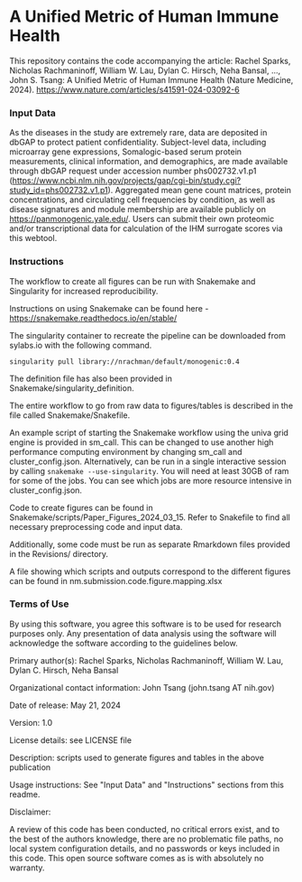 # A Unified Metric of Human Immune Health

This repository contains the code accompanying the article:
Rachel Sparks, Nicholas Rachmaninoff, William W. Lau, Dylan C. Hirsch, Neha Bansal, ..., John S. Tsang: A Unified Metric of Human Immune Health (Nature Medicine, 2024). https://www.nature.com/articles/s41591-024-03092-6


### Input Data

As the diseases in the study are extremely rare, data are deposited in dbGAP to protect patient confidentiality. Subject-level data, including microarray gene expressions, Somalogic-based serum protein measurements, clinical information, and demographics, are made available through dbGAP request under accession number phs002732.v1.p1 (https://www.ncbi.nlm.nih.gov/projects/gap/cgi-bin/study.cgi?study_id=phs002732.v1.p1). Aggregated mean gene count matrices, protein concentrations, and circulating cell frequencies by condition, as well as disease signatures and module membership are available publicly on https://panmonogenic.yale.edu/. Users can submit their own proteomic and/or transcriptional data for calculation of the IHM surrogate scores via this webtool.

### Instructions
The workflow to create all figures can be run with Snakemake and Singularity for increased reproducibility. 

Instructions on using Snakemake can be found here - https://snakemake.readthedocs.io/en/stable/

The singularity container to recreate the pipeline can be downloaded from sylabs.io with the following command.

```
singularity pull library://nrachman/default/monogenic:0.4
```

The definition file has also been provided in Snakemake/singularity_definition.

The entire workflow to go from raw data to figures/tables is described in the file called Snakemake/Snakefile.

An example script of starting the Snakemake workflow using the univa grid engine is provided in sm_call. This can be changed to use another high performance computing environment by changing sm_call and cluster_config.json. Alternatively, can be run in a single interactive session by calling `snakemake --use-singularity`. You will need at least 30GB of ram for some of the jobs. You can see which jobs are more resource intensive in cluster_config.json.

Code to create figures can be found in Snakemake/scripts/Paper_Figures_2024_03_15. Refer to Snakefile to find all necessary preprocessing code and input data.

Additionally, some code must be run as separate Rmarkdown files provided in the Revisions/ directory.

A file showing which scripts and outputs correspond to the different figures can be found in nm.submission.code.figure.mapping.xlsx

### Terms of Use

By using this software, you agree this software is to be used for research purposes only. Any presentation of data analysis using the software will acknowledge the software according to the guidelines below.

Primary author(s): Rachel Sparks, Nicholas Rachmaninoff, William W. Lau, Dylan C. Hirsch, Neha Bansal

Organizational contact information: John Tsang (john.tsang AT nih.gov)

Date of release: May 21, 2024

Version: 1.0

License details: see LICENSE file

Description: scripts used to generate figures and tables in the above publication

Usage instructions: See "Input Data" and "Instructions" sections from this readme.

Disclaimer:

A review of this code has been conducted, no critical errors exist, and to the best of the authors knowledge, there are no problematic file paths, no local system configuration details, and no passwords or keys included in this code. This open source software comes as is with absolutely no warranty.


